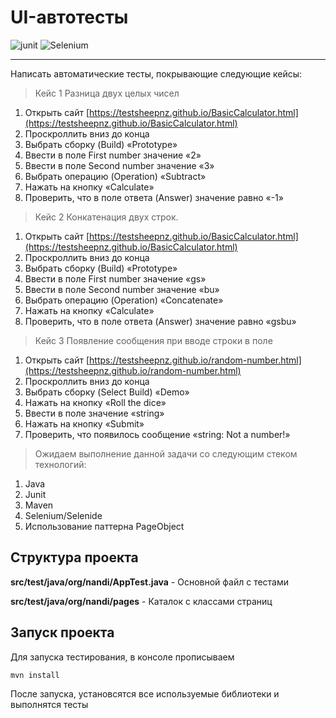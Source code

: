 ﻿# UI-автотесты
![junit](https://img.shields.io/maven-central/v/junit/junit?versionSuffix=4.13.2&label=Junit) ![Selenium](https://img.shields.io/maven-central/v/org.seleniumhq.selenium/selenium-java?versionPrefix=4.14.1&label=Selenium)
___
Написать автоматические тесты, покрывающие следующие кейсы:

> Кейс 1 Разница двух целых чисел

1.  Открыть сайт [https://testsheepnz.github.io/BasicCalculator.html](https://testsheepnz.github.io/BasicCalculator.html)
2.  Проскроллить вниз до конца
3.  Выбрать сборку (Build) «Prototype»
4.  Ввести в поле First number значение «2»
5.  Ввести в поле Second number значение «3»
6.  Выбрать операцию (Operation) «Subtract»
7.  Нажать на кнопку «Calculate»
8.  Проверить, что в поле ответа (Answer) значение равно «-1»

> Кейс 2 Конкатенация двух строк.

1.  Открыть сайт [https://testsheepnz.github.io/BasicCalculator.html](https://testsheepnz.github.io/BasicCalculator.html)
2.  Проскроллить вниз до конца
3.  Выбрать сборку (Build) «Prototype»
4.  Ввести в поле First number значение «gs»
5.  Ввести в поле Second number значение «bu»
6.  Выбрать операцию (Operation) «Concatenate»
7.  Нажать на кнопку «Calculate»
8.  Проверить, что в поле ответа (Answer) значение равно «gsbu»

> Кейс 3 Появление сообщения при вводе строки в поле

1.  Открыть сайт [https://testsheepnz.github.io/random-number.html](https://testsheepnz.github.io/random-number.html)
2.  Проскроллить вниз до конца
3.  Выбрать сборку (Select Build) «Demo»
4.  Нажать на кнопку «Roll the dice»
5.  Ввести в поле значение «string»
6.  Нажать на кнопку «Submit»
7.  Проверить, что появилось сообщение «string: Not a number!»

> Ожидаем выполнение данной задачи со следующим стеком технологий:

1.  Java
2.  Junit
3.  Maven
4.  Selenium/Selenide
5.  Использование паттерна PageObject
## Структура проекта
**src/test/java/org/nandi/AppTest.java** - Основной файл с тестами

**src/test/java/org/nandi/pages** - Каталок с классами страниц


## Запуск проекта
Для запуска тестирования, в консоле прописываем
```
mvn install
```
После запуска, установсятся все используемые библиотеки и выполнятся тесты
